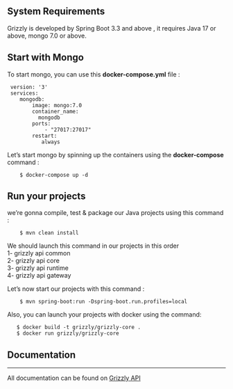 ## System Requirements

Grizzly is developed by Spring Boot 3.3 and above , it requires Java 17 or above, mongo 7.0 or above.

## Start with Mongo

To start mongo, you can use this **docker-compose.yml** file : <br>

```Shell
 version: '3'
 services:
    mongodb:
        image: mongo:7.0
        container_name:
          mongodb
        ports:
            - "27017:27017"        
        restart:
           always
 ```

Let’s start mongo by spinning up the containers using the **docker-compose** command :<br>

```Shell
    $ docker-compose up -d
 ```

## Run your projects

we’re gonna compile, test & package our Java projects using this command : <br>

```Shell
    $ mvn clean install
 ```

We should launch this command in our projects in this order <br>
1- grizzly api common <br>
2- grizzly api core<br>
3- grizzly api runtime<br>
4- grizzly api gateway<br>

Let’s now start our projects with this command :

```Shell
    $ mvn spring-boot:run -Dspring-boot.run.profiles=local
 ```

Also, you can launch your projects with docker using the command:

 ```Shell
    $ docker build -t grizzly/grizzly-core .
    $ docker run grizzly/grizzly-core
 ```

## Documentation
---
All documentation can be found on [Grizzly API](https://grizzlydoc.codeonce.fr/)